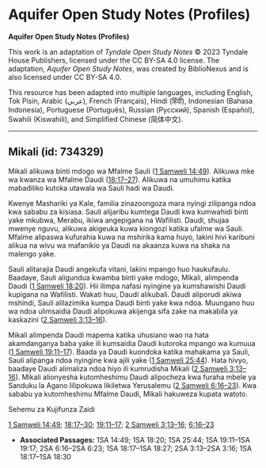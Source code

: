 # Aquifer Open Study Notes (Profiles)

**Aquifer Open Study Notes (Profiles)**

This work is an adaptation of *Tyndale Open Study Notes* © 2023 Tyndale House Publishers, licensed under the CC BY\-SA 4\.0 license. The adaptation, *Aquifer Open Study Notes*, was created by BiblioNexus and is also licensed under CC BY\-SA 4\.0\.

This resource has been adapted into multiple languages, including English, Tok Pisin, Arabic (عربي), French (Français), Hindi (हिंदी), Indonesian (Bahasa Indonesia), Portuguese (Português), Russian (Русский), Spanish (Español), Swahili (Kiswahili), and Simplified Chinese (简体中文).



--------------------------------

## Mikali (id: 734329)

Mikali alikuwa binti mdogo wa Mfalme Sauli ([1 Samweli 14:49](https://ref.ly/1Sam14:49)). Alikuwa mke wa kwanza wa Mfalme Daudi ([18:17–27](https://ref.ly/1Sam18:17-1Sam18:27)). Alikuwa na umuhimu katika mabadiliko kutoka utawala wa Sauli hadi wa Daudi.

Kwenye Mashariki ya Kale, familia zinazoongoza mara nyingi zilipanga ndoa kwa sababu za kisiasa. Sauli alijaribu kumtega Daudi kwa kumwahidi binti yake mkubwa, Merabu, ikiwa angepigana na Wafilisti. Daudi, shujaa mwenye nguvu, alikuwa akigeuka kuwa kiongozi katika ufalme wa Sauli. Mfalme alipaswa kufurahia kuwa na mshirika kama huyo, lakini hivi karibuni alikua na wivu wa mafanikio ya Daudi na akaanza kuwa na shaka na malengo yake.

Sauli alitarajia Daudi angekufa vitani, lakini mpango huo haukufaulu. Baadaye, Sauli aligundua kwamba binti yake mdogo, Mikali, alimpenda Daudi ([1 Samweli 18:20](https://ref.ly/1Sam18:20)). Hii ilimpa nafasi nyingine ya kumshawishi Daudi kupigana na Wafilisti. Wakati huu, Daudi alikubali. Daudi aliporudi akiwa mshindi, Sauli alilazimika kumpa Daudi binti yake kwa ndoa. Muungano huu wa ndoa ulimsaidia Daudi alipokuwa akijenga sifa zake na makabila ya kaskazini ([2 Samweli 3:13–16](https://ref.ly/2Sam3:13-2Sam3:16)).

Mikali alimpenda Daudi mapema katika uhusiano wao na hata akamdanganya baba yake ili kumsaidia Daudi kutoroka mpango wa kumuua ([1 Samweli 19:11–17](https://ref.ly/1Sam19:11-1Sam19:17)). Baada ya Daudi kuondoka katika mahakama ya Sauli, Sauli alipanga ndoa nyingine kwa ajili yake ([1 Samweli 25:44](https://ref.ly/1Sam25:44)). Hata hivyo, baadaye Daudi alimaliza ndoa hiyo ili kumrudisha Mikali ([2 Samweli 3:13–16](https://ref.ly/2Sam3:13-2Sam3:16)). Mikali alionyesha kutomheshimu Daudi alipocheza kwa furaha mbele ya Sanduku la Agano lilipokuwa likiletwa Yerusalemu ([2 Samweli 6:16–23](https://ref.ly/2Sam6:16-2Sam6:23)). Kwa sababu ya kutomheshimu Mfalme Daudi, Mikali hakuweza kupata watoto.

Sehemu za Kujifunza Zaidi

[1 Samweli 14:49](https://ref.ly/1Sam14:49); [18:17–30](https://ref.ly/1Sam18:17-1Sam18:30); [19:11–17](https://ref.ly/1Sam19:11-1Sam19:17); [2 Samweli 3:13–16](https://ref.ly/2Sam3:13-2Sam3:16); [6:16–23](https://ref.ly/2Sam6:16-2Sam6:23)

* **Associated Passages:** 1SA 14:49; 1SA 18:20; 1SA 25:44; 1SA 19:11–1SA 19:17; 2SA 6:16–2SA 6:23; 1SA 18:17–1SA 18:27; 2SA 3:13–2SA 3:16; 1SA 18:17–1SA 18:30

